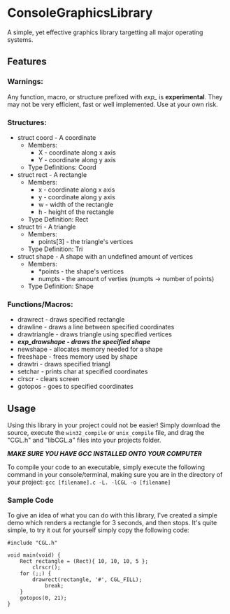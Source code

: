 # ConsoleGraphicsLibrary

A simple, yet effective graphics library targetting all major operating systems.

## Features

### Warnings: 
Any function, macro, or structure prefixed with _exp\__ is **experimental**. They may not be very efficient, fast or well implemented. Use at your own risk.

### Structures:
* struct coord - A coordinate
  * Members: 
    * X - coordinate along x axis
    * Y - coordinate along y axis
  * Type Definitions: Coord
* struct rect - A rectangle
  * Members: 
    * x - coordinate along x axis
    * y - coordinate along y axis
    * w - width of the rectangle
    * h - height of the rectangle 
  * Type Definition: Rect
* struct tri - A triangle
  * Members: 
    * points[3] - the triangle's vertices
  * Type Definition: Tri
* struct shape - A shape with an undefined amount of vertices
  * Members:
    * \*points - the shape's vertices
    * numpts - the amount of verties (numpts -> number of points)  
  * Type Definition: Shape
 
### Functions/Macros:
* drawrect - draws specified rectangle
* drawline - draws a line between specified coordinates
* drawtriangle - draws triangle using specified vertices
* ***exp_drawshape - draws the specified shape***
* newshape - allocates memory needed for a shape
* freeshape - frees memory used by shape
* drawtri - draws specified triangl
* setchar - prints char at specified coordinates
* clrscr - clears screen
* gotopos - goes to specified coordinates

## Usage

Using this library in your project could not be easier! Simply download the source, execute the `win32_compile` or `unix_compile` file, and drag the "CGL.h" and "libCGL.a" files into your projects folder.

***MAKE SURE YOU HAVE GCC INSTALLED ONTO YOUR COMPUTER***

To compile your code to an executable, simply execute the following command in your console/terminal, making sure you are in the directory of your project:
`gcc [filename].c -L. -lCGL -o [filename]`

### Sample Code
To give an idea of what you can do with this library, I've created a simple demo which renders a rectangle for 3 seconds, and then stops. It's quite simple, to try it out for yourself simply copy the following code:

```
#include "CGL.h"

void main(void) {
	Rect rectangle = (Rect){ 10, 10, 10, 5 };
        clrscr();
	for (;;) {
		drawrect(rectangle, '#', CGL_FILL);
        	break;
	}
	gotopos(0, 21);
}
```
